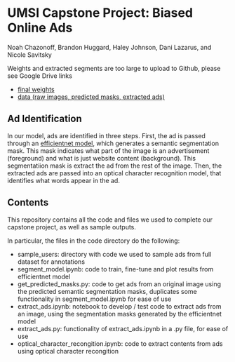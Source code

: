 # UMSI Capstone Project: Biased Online Ads
Noah Chazonoff, Brandon Huggard, Haley Johnson, Dani Lazarus, and Nicole Savitsky

Weights and extracted segments are too large to upload to Github, please see Google Drive links
* <a href = "https://drive.google.com/file/d/1Z7ZsmYvKICdjNg5ye6Jv11LeiFFsebZP/view?usp=share_link">final weights</a>
* <a href = "https://drive.google.com/file/d/1bg4chDVzaXWazBcjy7TLG5qrDZ5m6bWu/view?usp=share_link">data (raw images, predicted masks, extracted ads)</a>

## Ad Identification 
In our model, ads are identified in three steps. First, the ad is passed through an <a href = "https://paperswithcode.com/method/efficientnet">efficientnet model,</a> which generates a semantic segmentation mask. This mask indicates what part of the image is an advertisement (foreground) and what is just website content (background). This segmentatiion mask is extract the ad from the rest of the image. Then, the extracted ads are passed into an optical character recognition model, that identifies what words appear in the ad.  

## Contents
This repository contains all the code and files we used to complete our capstone project, as well as sample outputs. 

In particular, the files in the code directory do the following:
* sample_users: directory with code we used to sample ads from full dataset for annotations 
* segment_model.ipynb: code to train, fine-tune and plot results from efficientnet model
* get_predicted_masks.py: code to get ads from an original image using the predicted semantic segmentation masks, duplicates some functionality in segment_model.ipynb for ease of use 
* extract_ads.ipynb: notebook to develop / test code to extract ads from an image, using the segmentation masks generated by the efficientnet model
* extract_ads.py: functionality of extract_ads.ipynb in a .py file, for ease of use
* optical_character_recongition.ipynb: code to extract contents from ads using optical character recongition 

